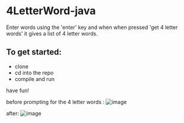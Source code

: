 # 4LetterWord-java
Enter words using the 'enter' key and when when pressed 'get 4 letter words' it gives a list of 4 letter words.

## To get started:
 - clone
 - cd into the repo
 - compile and run 
 
have fun!

before prompting for the 4 letter words :
![image](https://user-images.githubusercontent.com/86031490/136117531-49838db1-edd9-4a43-be2a-77e251a28001.png)


after:
![image](https://user-images.githubusercontent.com/86031490/136117566-53322e7f-a025-42c5-a527-02c02c27f1c1.png)
